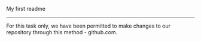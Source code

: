 My first readme
**********
For this task only, we have been permitted to make changes to our repository through this method - github.com.
